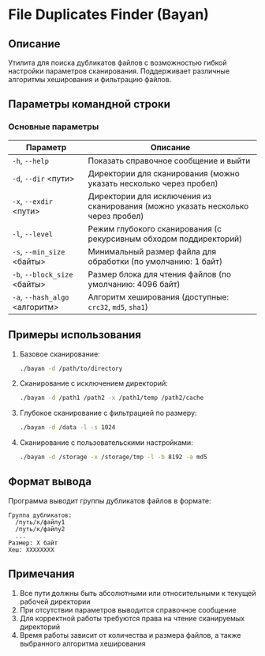 # File Duplicates Finder (Bayan)

## Описание

Утилита для поиска дубликатов файлов с возможностью гибкой настройки параметров сканирования. Поддерживает различные алгоритмы хеширования и фильтрацию файлов.

## Параметры командной строки

### Основные параметры

| Параметр            | Описание |
|---------------------|----------|
| `-h`, `--help`      | Показать справочное сообщение и выйти |
| `-d`, `--dir` <пути> | Директории для сканирования (можно указать несколько через пробел) |
| `-x`, `--exdir` <пути> | Директории для исключения из сканирования (можно указать несколько через пробел) |
| `-l`, `--level`     | Режим глубокого сканирования (с рекурсивным обходом поддиректорий) |
| `-s`, `--min_size` <байты> | Минимальный размер файла для обработки (по умолчанию: 1 байт) |
| `-b`, `--block_size` <байты> | Размер блока для чтения файлов (по умолчанию: 4096 байт) |
| `-a`, `--hash_algo` <алгоритм> | Алгоритм хеширования (доступные: `crc32`, `md5`, `sha1`) |

## Примеры использования

1. Базовое сканирование:
   ```bash
   ./bayan -d /path/to/directory
   ```

2. Сканирование с исключением директорий:
   ```bash
   ./bayan -d /path1 /path2 -x /path1/temp /path2/cache
   ```

3. Глубокое сканирование с фильтрацией по размеру:
   ```bash
   ./bayan -d /data -l -s 1024
   ```

4. Сканирование с пользовательскими настройками:
   ```bash
   ./bayan -d /storage -x /storage/tmp -l -b 8192 -a md5
   ```

## Формат вывода

Программа выводит группы дубликатов файлов в формате:
```
Группа дубликатов:
  /путь/к/файлу1
  /путь/к/файлу2
  ...
Размер: X байт
Хеш: XXXXXXXX
```

## Примечания

1. Все пути должны быть абсолютными или относительными к текущей рабочей директории
2. При отсутствии параметров выводится справочное сообщение
3. Для корректной работы требуются права на чтение сканируемых директорий
4. Время работы зависит от количества и размера файлов, а также выбранного алгоритма хеширования
